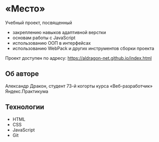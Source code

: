 # «Место»

Учебный проект, посвященный
* закреплению навыков адаптивной верстки
*  основам работы с JavaScript
*  использованию ООП в интерфейсах
*  использованию WebPack и других инструментов сборки проекта

Проект доступен по адресу: https://aldragon-net.github.io/index.html

## Об авторе

Александр Дракон, студент 73-й когорты курса «Веб-разработчик» Яндекс.Практикума

## Технологии
* HTML
* CSS
* JavaScript
* Git
